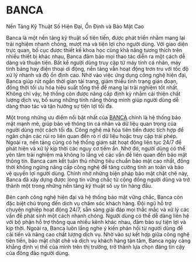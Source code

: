 # BANCA

Nền Tảng Kỹ Thuật Số Hiện Đại, Ổn Định và Bảo Mật Cao

Banca là một nền tảng kỹ thuật số tiên tiến, được phát triển nhằm mang lại trải nghiệm nhanh chóng, mượt mà và tiện lợi cho người dùng. Với giao diện trực quan, bố cục được thiết kế khoa học cùng khả năng tương thích trên nhiều thiết bị khác nhau, Banca đảm bảo mọi thao tác diễn ra một cách dễ dàng và thuận tiện. Bất kể người dùng truy cập từ máy tính cá nhân, máy tính bảng hay điện thoại di động, nền tảng vẫn hoạt động trơn tru với tốc độ xử lý nhanh và độ ổn định cao. Nhờ vào việc ứng dụng công nghệ hiện đại, Banca giúp rút ngắn thời gian tải trang, giảm thiểu tình trạng gián đoạn, đồng thời tối ưu hóa hiệu suất tổng thể để mang lại trải nghiệm tốt nhất. Không chỉ vậy, hệ thống còn được nâng cấp định kỳ nhằm cải thiện chất lượng dịch vụ, bổ sung những tính năng thông minh giúp người dùng dễ dàng thao tác và tận hưởng sự tiện lợi tối đa.  

Một trong những ưu điểm nổi bật nhất của <a href="https://banca-vi.com">BANCA</a>  chính là hệ thống bảo mật mạnh mẽ, giúp bảo vệ thông tin cá nhân và dữ liệu quan trọng của người dùng một cách tối đa. Công nghệ mã hóa tiên tiến được tích hợp để ngăn chặn các rủi ro liên quan đến rò rỉ dữ liệu hoặc truy cập trái phép. Ngoài ra, nền tảng cũng có hệ thống giám sát hoạt động liên tục 24/7 để phát hiện và xử lý kịp thời các nguy cơ tiềm ẩn. Nhờ đó, người dùng có thể yên tâm trải nghiệm mà không lo lắng về các vấn đề liên quan đến bảo mật thông tin. Banca cam kết tuân thủ những tiêu chuẩn bảo mật cao nhất, đồng thời không ngừng nâng cấp công nghệ để tăng cường tính an toàn và bảo vệ quyền lợi người dùng. Chính nhờ những biện pháp bảo mật chặt chẽ này, Banca đã xây dựng được lòng tin vững chắc từ cộng đồng người dùng và trở thành một trong những nền tảng kỹ thuật số uy tín hàng đầu.  

Bên cạnh công nghệ hiện đại và hệ thống bảo mật vững chắc, Banca còn đặc biệt chú trọng đến dịch vụ chăm sóc khách hàng. Đội ngũ hỗ trợ chuyên nghiệp hoạt động 24/7, sẵn sàng giải đáp mọi thắc mắc và xử lý các vấn đề phát sinh một cách nhanh chóng. Người dùng có thể dễ dàng liên hệ với bộ phận hỗ trợ thông qua nhiều kênh khác nhau, đảm bảo sự tiện lợi và kịp thời. Ngoài ra, Banca luôn lắng nghe ý kiến phản hồi từ người dùng để cải tiến và nâng cao chất lượng dịch vụ. Nhờ vào sự kết hợp giữa công nghệ tiên tiến, bảo mật chặt chẽ và dịch vụ khách hàng tận tâm, Banca ngày càng khẳng định vị thế của mình trên thị trường, trở thành lựa chọn đáng tin cậy của đông đảo người dùng.
